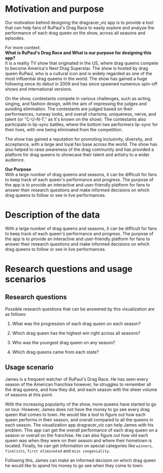 # Motivation and purpose

Our motivation behind designing the dragracer_viz app is to provide a tool that can help fans of RuPaul's Drag Race to easily explore and analyze the performance of each drag queen on the show, across all seasons and episodes. 

For more context: <br>
**What is RuPaul's Drag Race and What is our purpose for designing this app?** <br>
It is a reality TV show that originated in the US, where drag queens compete to become America's Next Drag Superstar. The show is hosted by drag queen RuPaul, who is a cultural icon and is widely regarded as one of the most influential drag queens in the world. The show has gained a huge following since its debut in 2009 and has since spawned numerous spin-off shows and international versions.

On the show, contestants compete in various challenges, such as acting, singing, and fashion design, with the aim of impressing the judges and avoiding elimination. The contestants are judged based on their performances, runway looks, and overall charisma, uniqueness, nerve, and talent (or "C-U-N-T," as it's known on the show). The contestants also participate in lip-sync battles, where the bottom two performers lip-sync for their lives, with one being eliminated from the competition.

The show has gained a reputation for promoting inclusivity, diversity, and acceptance, with a large and loyal fan base across the world. The show has also helped to raise awareness of the drag community and has provided a platform for drag queens to showcase their talent and artistry to a wider audience. 

**Our Purpose**<br>
With a large number of drag queens and seasons, it can be difficult for fans to keep track of each queen's performance and progress. The purpose of the app is to provide an interactive and user-friendly platform for fans to answer their research questions and make informed decisions on which drag queens to follow or see in live performances.

# Description of the data

With a large number of drag queens and seasons, it can be difficult for fans to keep track of each queen's performance and progress. The purpose of the app is to provide an interactive and user-friendly platform for fans to answer their research questions and make informed decisions on which drag queens to follow or see in live performances.
# Research questions and usage scenarios

## Research questions

Possible research questions that can be answered by this visualization are as follows:

1.  What was the progression of each drag queen on each season?

2.  Which drag queen has the highest win right across all seasons?

3.  Who was the youngest drag queen on any season?

4.  Which drag queens came from each state?

## Usage scenario

James is a frequent watcher of RuPaul's Drag Race. He has seen every season of the American franchise however, he struggles to remember all the drag queens, and how they did, and each season with the sheer volume of seasons at this point.

With the increasing popularity of the show, more queens have started to go on tour. However, James does not have the money to go see every drag queen that comes to town. He would like a tool to figure out how each queen performs in their season, and overall compared to all the queens in each season. The visualization app dragracer_viz can help James with his problem. This app can get the overall performance of each drag queen on a season or overall on the franchise. He can also figure out how old each queen was when they were on their season and where their hometown is located. Finally, he can get information on special categories like `winners`, `finalists`, `first eliminated` and `miss congeniality`.

Following this, James can make an informed decision on which drag queen he would like to spend his money to go see when they come to town.
